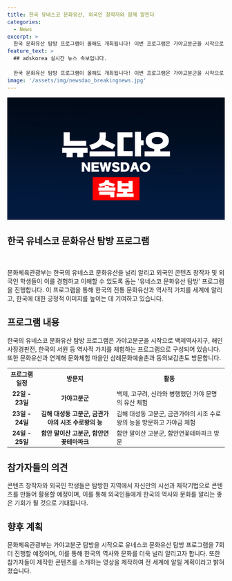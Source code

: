 ```yaml
---
title: 한국 유네스코 문화유산, 외국인 창작자와 함께 알린다
categories:
  - News
excerpt: >
  한국 문화유산 탐방 프로그램이 올해도 개최됩니다! 이번 프로그램은 가야고분군을 시작으로 백제역사지구, 해인사장경판전, 삼례문화예술촌과 동의보감촌 등을 방문하여 한국의 역사와 문화를 체험하고 알릴 예정입니다. 또한, 외국인 참가자들은 자신들만의 시선과 제작기법으로 콘텐츠를 만들어 확산할 계획이며, 영상은 코리아넷 유튜브를 통해 전 세계에 알릴 예정입니다. 해당 프로그램은 한국의 매력 있는 역사와 문화를 널리 알리고 긍정적 이미지를 확산하기 위해 기획되었습니다.
feature_text: >
  ## adskorea 실시간 뉴스 속보입니다.

  한국 문화유산 탐방 프로그램이 올해도 개최됩니다! 이번 프로그램은 가야고분군을 시작으로 백제역사지구, 해인사장경판전, 삼례문화예술촌과 동의보감촌 등을 방문하여 한국의 역사와 문화를 체험하고 알릴 예정입니다. 또한, 외국인 참가자들은 자신들만의 시선과 제작기법으로 콘텐츠를 만들어 확산할 계획이며, 영상은 코리아넷 유튜브를 통해 전 세계에 알릴 예정입니다. 해당 프로그램은 한국의 매력 있는 역사와 문화를 널리 알리고 긍정적 이미지를 확산하기 위해 기획되었습니다.
image: '/assets/img/newsdao_breakingnews.jpg'
---
```


<p><img src="/assets/img/newsdao_breakingnews.jpg" alt="adskorea 속보" /></p>

<h2 data-ke-size="size26">한국 유네스코 문화유산 탐방 프로그램</h2>

<p data-ke-size="size16">&nbsp;</p>

<p>문화체육관광부는 한국의 유네스코 문화유산을 널리 알리고 외국인 콘텐츠 창작자 및 외국인 학생들이 이를 경험하고 이해할 수 있도록 돕는 '유네스코 문화유산 탐방' 프로그램을 진행합니다. 이 프로그램을 통해 한국의 전통 문화유산과 역사적 가치를 세계에 알리고, 한국에 대한 긍정적 이미지를 높이는 데 기여하고 있습니다.</p>

<h2 data-ke-size="size26">프로그램 내용</h2>

<p data-ke-size="size16">한국의 유네스코 문화유산 탐방 프로그램은 가야고분군을 시작으로 백제역사지구, 해인사장경판전, 한국의 서원 등 역사적 가치를 체험하는 프로그램으로 구성되어 있습니다. 또한 문화유산과 연계해 문화체험 마을인 삼례문화예술촌과 동의보감촌도 방문합니다.</p>

<table>
  <tr>
    <th><b>프로그램 일정</b></th>
    <th><b>방문지</b></th>
    <th><b>활동</b></th>
  </tr>
  <tr>
    <td style="text-align: center; height: 17px;"><b>22일 - 23일</b></td>
    <td style="text-align: center; height: 17px;"><b>가야고분군</b></td>
    <td>백제, 고구려, 신라와 병행했던 가야 문명의 유산 체험</td>
  </tr>
  <tr>
    <td style="text-align: center; height: 17px;"><b>23일 - 24일</b></td>
    <td style="text-align: center; height: 17px;"><b>김해 대성동 고분군, 금관가야의 시조 수로왕의 능</b></td>
    <td>김해 대성동 고분군, 금관가야의 시조 수로왕의 능을 방문하고 가야금 체험</td>
  </tr>
  <tr>
    <td style="text-align: center; height: 17px;"><b>24일 - 25일</b></td>
    <td style="text-align: center; height: 17px;"><b>함안 말이산 고분군, 함안연꽃테마파크</b></td>
    <td>함안 말이산 고분군, 함안연꽃테마파크 방문</td>
  </tr>
</table>

<h2 data-ke-size="size26">참가자들의 의견</h2>

<p data-ke-size="size16">콘텐츠 창작자와 외국인 학생들은 탐방한 지역에서 자신만의 시선과 제작기법으로 콘텐츠를 만들어 활용할 예정이며, 이를 통해 외국인들에게 한국의 역사와 문화를 알리는 좋은 기회가 될 것으로 기대됩니다.</p>

<h2 data-ke-size="size26">향후 계획</h2>

<p data-ke-size="size16">문화체육관광부는 가야고분군 탐방을 시작으로 유네스코 문화유산 탐방 프로그램을 7회 더 진행할 예정이며, 이를 통해 한국의 역사와 문화를 더욱 널리 알리고자 합니다. 또한 참가자들이 제작한 콘텐츠를 소개하는 영상을 제작하여 전 세계에 알릴 계획이라고 밝혀졌습니다.</p>

<p data-ke-size="size16">&nbsp;</p>

<p data-ke-size="size16">&nbsp;</p>

<p data-ke-size="size16">&nbsp;</p>

